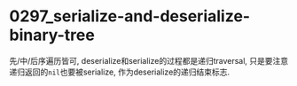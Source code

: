 # 0297_serialize-and-deserialize-binary-tree

先/中/后序遍历皆可, deserialize和serialize的过程都是递归traversal, 只是要注意递归返回的`nil`也要被serialize, 作为deserialize的递归结束标志.

